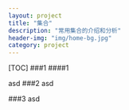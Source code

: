 ```yaml
---
layout: project
title: "集合"
description: "常用集合的介绍和分析"
header-img: "img/home-bg.jpg"
category: project
---
```



[TOC]
###1
####1

asd 
###2
asd

###3
asd

